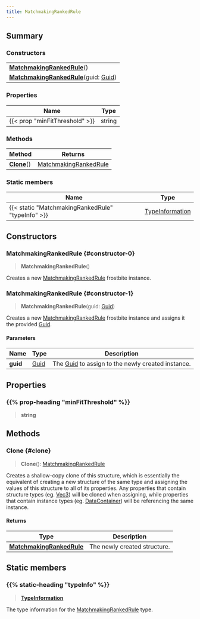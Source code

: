 ```yaml
---
title: MatchmakingRankedRule
---
```


## Summary

### Constructors

|  |
| --- |
| **[MatchmakingRankedRule](#constructor-0)**() |
| **[MatchmakingRankedRule](#constructor-1)**(guid: [Guid](/vext/ref/shared/type/guid)) |

### Properties

| Name | Type |
| ---- | ---- |
| {{< prop "minFitThreshold" >}} | string |

### Methods

| Method | Returns |
| ------ | ------- |
| **[Clone](#clone)**() | [MatchmakingRankedRule](/vext/ref/fb/matchmakingrankedrule) |

### Static members

| Name | Type |
| ---- | ---- |
| {{< static "MatchmakingRankedRule" "typeInfo" >}} | [TypeInformation](/vext/ref/shared/type/typeinformation) |

## Constructors

### MatchmakingRankedRule {#constructor-0}

> **MatchmakingRankedRule**()

Creates a new [MatchmakingRankedRule](/vext/ref/fb/matchmakingrankedrule) frostbite instance.

### MatchmakingRankedRule {#constructor-1}

> **MatchmakingRankedRule**(guid: [Guid](/vext/ref/shared/type/guid))

Creates a new [MatchmakingRankedRule](/vext/ref/fb/matchmakingrankedrule) frostbite instance and assigns it the provided [Guid](/vext/ref/shared/type/guid).

#### Parameters

| Name | Type | Description |
| ---- | ---- | ----------- |
| **guid** | [Guid](/vext/ref/shared/type/guid) | The [Guid](/vext/ref/shared/type/guid) to assign to the newly created instance. |

## Properties

### {{% prop-heading "minFitThreshold" %}}

> **string**

## Methods

### Clone {#clone}

> **Clone**(): [MatchmakingRankedRule](/vext/ref/fb/matchmakingrankedrule)

Creates a shallow-copy clone of this structure, which is essentially the equivalent of creating a new structure of the same type and assigning the values of this structure to all of its properties. Any properties that contain structure types (eg. [Vec3](/vext/ref/shared/type/vec3)) will be cloned when assigning, while properties that contain instance types (eg. [DataContainer](/vext/ref/shared/type/datacontainer)) will be referencing the same instance.

#### Returns

| Type | Description |
| ---- | ----------- |
| **[MatchmakingRankedRule](/vext/ref/fb/matchmakingrankedrule)** | The newly created structure. |

## Static members

### {{% static-heading "typeInfo" %}}

> **[TypeInformation](/vext/ref/shared/type/typeinformation)**

The type information for the [MatchmakingRankedRule](/vext/ref/fb/matchmakingrankedrule) type.

